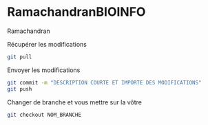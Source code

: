 # RamachandranBIOINFO
Ramachandran


Récupérer les modifications
```sh
git pull
```

Envoyer les modifications
```sh
git commit -m "DESCRIPTION COURTE ET IMPORTE DES MODIFICATIONS"
git push
```

Changer de branche et vous mettre sur la vôtre
```sh
git checkout NOM_BRANCHE
```

